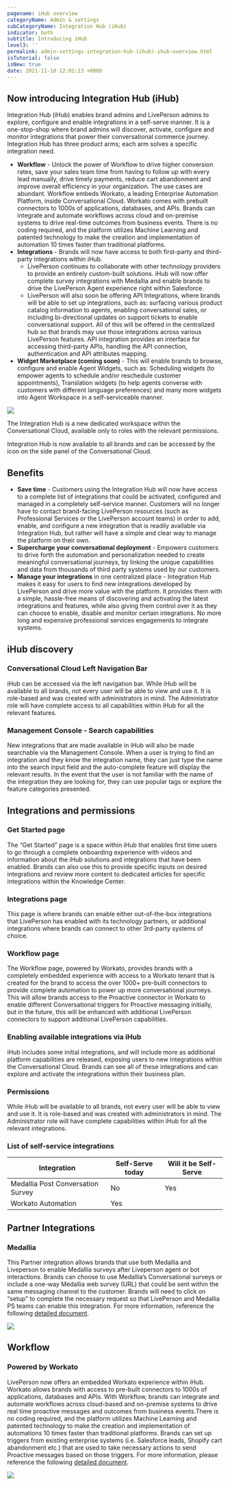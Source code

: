 ```yaml
---
pagename: iHub overview
categoryName: Admin & settings
subCategoryName: Integration Hub (iHub)
indicator: both
subtitle: Introducing iHub
level3: ''
permalink: admin-settings-integration-hub-(ihub)-ihub-overview.html
isTutorial: false
isNew: true
date: 2021-11-10 12:01:13 +0000
---
```


## Now introducing Integration Hub (iHub)
Integration Hub (iHub) enables brand admins and LivePerson admins to explore, configure and enable integrations in a self-serve manner. It is a one-stop-shop where brand admins will discover, activate, configure and monitor integrations that power their conversational commerce journey. Integration Hub has three product arms; each arm solves a specific integration need.

* **Workflow** - Unlock the power of Workflow to drive higher conversion rates, save your sales team time from having to follow up with every lead manually, drive timely payments, reduce cart abandonment and improve overall efficiency in your organization. The use cases are abundant. Workflow embeds Workato, a leading Enterprise Automation Platform, inside Conversational Cloud. Workato comes with prebuilt connectors to 1000s of applications, databases, and APIs. Brands can integrate and automate workflows across cloud and on-premise systems to drive real-time outcomes from business events. There is no coding required, and the platform utilizes Machine Learning and patented technology to make the creation and implementation of automation 10 times faster than traditional platforms.
* **Integrations** - Brands will now have access to both first-party and third-party integrations within iHub.
    * LivePerson continues to collaborate with other technology providers to provide an entirely custom-built solutions. iHub will now offer complete survey integrations with Medallia and enable brands to drive the LivePerson Agent experience right within Salesforce.  
    * LivePerson will also soon be offering API Integrations, where brands will be able to set up integrations, such as: surfacing various product catalog information to agents, enabling conversational sales, or including bi-directional updates on support tickets to enable conversational support. All of this will be offered in the centralized hub so that brands may use those integrations across various LivePerson features. API integration provides an interface for accessing third-party APIs, handling the API connection, authentication and API attributes mapping.
* **Widget Marketplace (coming soon)** - This will enable brands to browse, configure and enable Agent Widgets, such as: Scheduling widgets (to empower agents to schedule and/or reschedule customer appointments), Translation widgets (to help agents converse with customers with different language preferences) and many more widgets into Agent Workspace in a self-serviceable manner.

![](img/ihub-overview1.png)

The Integration Hub is a new dedicated workspace within the Conversational Cloud, available only to roles with the relevant permissions. 
<p class="notice">Integration Hub is now available to all brands and can be accessed by the icon on the side panel of the Conversational Cloud.</p>

## Benefits
* **Save time** - Customers using the Integration Hub will now have access to a complete list of integrations that could be activated, configured and managed in a completely self-service manner. Customers will no longer have to contact brand-facing LivePerson resources (such as Professional Services or the LivePerson account teams) in order to add, enable, and configure a new integration that is readily available via Integration Hub, but rather will have a simple and clear way to manage the platform on their own.
* **Supercharge your conversational deployment** - Empowers customers to drive forth the automation and personalization needed to create meaningful conversational journeys, by linking the unique capabilities and data from thousands of third party systems used by our customers.
* **Manage your integrations** in one centralized place - Integration Hub makes it easy for users to find new integrations developed by LivePerson and drive more value with the platform. It provides them with a simple, hassle-free means of discovering and activating the latest integrations and features, while also giving them control over it as they can choose to enable, disable and monitor certain integrations. No more long and expensive professional services engagements to integrate systems.

## iHub discovery
### Conversational Cloud Left Navigation Bar 
iHub can be accessed via the left navigation bar. While iHub will be available to all brands, not every user will be able to view and use it. It is role-based and was created with administrators in mind. The Administrator role will have complete access to all capabilities within iHub for all the relevant features.

### Management Console - Search capabilities
New integrations that are made available in iHub will also be made searchable via the Management Console. When a user is trying to find an integration and they know the integration name, they can just type the name into the search input field and the auto-complete feature will display the relevant results. In the event that the user is not familiar with the name of the integration they are looking for, they can use popular tags or explore the feature categories presented.

## Integrations and permissions
### Get Started page
The “Get Started” page is a space within iHub that enables first time users to go through a complete onboarding experience with videos and information about the iHub solutions and integrations that have been enabled. Brands can also use this to provide specific inputs on desired integrations and review more content to dedicated articles for specific integrations within the Knowledge Center.
### Integrations page
This  page is where brands can enable either out-of-the-box integrations that LivePerson has enabled with its technology partners, or additional integrations where brands can connect to other 3rd-party systems of choice. 
### Workflow page
The Workflow page, powered by Workato, provides brands with a completely embedded experience with access to a Workato tenant that is created for the brand to access the over 1000+ pre-built connectors to provide complete automation to power up more conversational journeys. This will allow brands access to the Proactive connector in Workato to enable different Conversational triggers for Proactive messaging initially, but in the future, this will be enhanced with additional LivePerson connectors to support additional LivePerson capabilities. 

### Enabling available integrations via iHub
iHub includes some initial integrations, and will include more as additional platform capabilities are released, exposing users to new integrations within the Conversational Cloud. Brands can see all of these integrations and can explore and activate the integrations within their business plan. 

### Permissions
While iHub will be available to all brands, not every user will be able to view and use it. It is role-based and was created with administrators in mind. The Administrator role will have complete capabilities within iHub for all the relevant integrations.

### List of self-service integrations

<div class="table2">
  <table class="countries-table countries-table-2">
    <thead>
      <tr>
        <th>Integration</th>
        <th>Self-Serve today</th>
        <th>Will it be Self-Serve</th>
      </tr>
    </thead>
    <tbody>
      <tr>
        <td>Medallia Post Conversation Survey</td>
        <td>No</td>
        <td>Yes</td>
      </tr>
      <tr>
        <td>Workato Automation</td>
        <td>Yes</td>
        <td></td>
      </tr>
    </tbody>
  </table>
</div>

## Partner Integrations 
### Medallia
This Partner integration allows brands that use both Medallia and Liveperson to enable Medallia surveys after Liveperson agent or bot interactions. Brands can choose to use Medallia’s Conversational surveys or include a one-way Medallia web survey (URL) that could be sent within the same messaging channel to the customer. Brands will need to click on “setup” to complete the necessary request so that LivePerson and Medallia PS teams can enable this integration. For more information, reference the following [detailed document](https://knowledge.liveperson.com/admin-settings-integration-hub-(ihub)-medallia-user-guide.html).

![](img/ihub-overview2.png)

## Workflow
### Powered by Workato
LivePerson now offers an embedded Workato experience within iHub. Workato allows brands with access to pre-built connectors to 1000s of applications, databases and APIs. With Workflow, brands can integrate and automate workflows across cloud-based and on-premise systems to drive real time proactive messages and outcomes from business events.There is no coding required, and the platform utilizes Machine Learning and patented technology to make the creation and implementation of automations 10 times faster than traditional platforms. Brands can set up triggers from existing enterprise systems (i.e. Salesforce leads, Shopify cart abandonment etc.) that are used to take necessary actions to send Proactive messages based on those triggers. For more information, please reference the following [detailed document](https://knowledge.liveperson.com/admin-settings-integration-hub-(ihub)-workato-user-guide.html).

![](img/ihub-overview3.png)